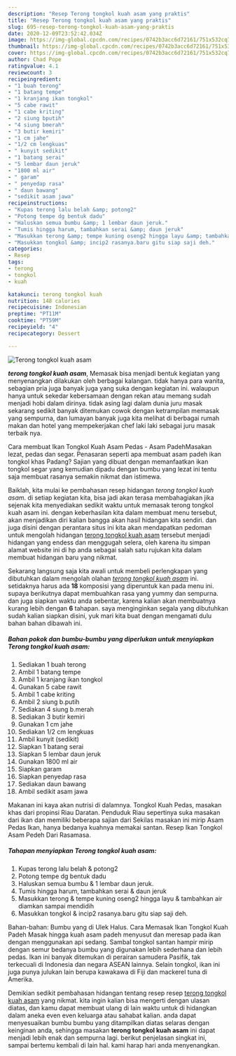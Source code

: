 ```yaml
---
description: "Resep Terong tongkol kuah asam yang praktis"
title: "Resep Terong tongkol kuah asam yang praktis"
slug: 695-resep-terong-tongkol-kuah-asam-yang-praktis
date: 2020-12-09T23:52:42.034Z
image: https://img-global.cpcdn.com/recipes/0742b3acc6d72161/751x532cq70/terong-tongkol-kuah-asam-foto-resep-utama.jpg
thumbnail: https://img-global.cpcdn.com/recipes/0742b3acc6d72161/751x532cq70/terong-tongkol-kuah-asam-foto-resep-utama.jpg
cover: https://img-global.cpcdn.com/recipes/0742b3acc6d72161/751x532cq70/terong-tongkol-kuah-asam-foto-resep-utama.jpg
author: Chad Pope
ratingvalue: 4.1
reviewcount: 3
recipeingredient:
- "1 buah terong"
- "1 batang tempe"
- "1 kranjang ikan tongkol"
- "5 cabe rawit"
- "1 cabe kriting"
- "2 siung bputih"
- "4 siung bmerah"
- "3 butir kemiri"
- "1 cm jahe"
- "1/2 cm lengkuas"
- " kunyit sedikit"
- "1 batang serai"
- "5 lembar daun jeruk"
- "1800 ml air"
- " garam"
- " penyedap rasa"
- " daun bawang"
- "sedikit asam jawa"
recipeinstructions:
- "Kupas terong lalu belah &amp; potong2"
- "Potong tempe dg bentuk dadu"
- "Haluskan semua bumbu &amp; 1 lembar daun jeruk."
- "Tumis hingga harum, tambahkan serai &amp; daun jeruk"
- "Masukkan terong &amp; tempe kuning oseng2 hingga layu &amp; tambahkan air diamkan sampai mendidih"
- "Masukkan tongkol &amp; incip2 rasanya.baru gitu siap saji deh."
categories:
- Resep
tags:
- terong
- tongkol
- kuah

katakunci: terong tongkol kuah 
nutrition: 148 calories
recipecuisine: Indonesian
preptime: "PT11M"
cooktime: "PT59M"
recipeyield: "4"
recipecategory: Dessert

---
```



![Terong tongkol kuah asam](https://img-global.cpcdn.com/recipes/0742b3acc6d72161/751x532cq70/terong-tongkol-kuah-asam-foto-resep-utama.jpg)

<b><i>terong tongkol kuah asam</i></b>, Memasak bisa menjadi bentuk kegiatan yang menyenangkan dilakukan oleh berbagai kalangan. tidak hanya para wanita, sebagian pria juga banyak juga yang suka dengan kegiatan ini. walaupun hanya untuk sekedar kebersamaan dengan rekan atau memang sudah menjadi hobi dalam dirinya. tidak asing lagi dalam dunia juru masak sekarang sedikit banyak ditemukan cowok dengan ketrampilan memasak yang sempurna, dan lumayan banyak juga kita melihat di berbagai rumah makan dan hotel yang mempekerjakan chef laki laki sebagai juru masak terbaik nya.

Cara membuat Ikan Tongkol Kuah Asam Pedas - Asam PadehMasakan lezat, pedas dan segar. Penasaran seperti apa membuat asam padeh ikan tongkol khas Padang? Sajian yang dibuat dengan memanfaatkan ikan tongkol segar yang kemudian dipadu dengan bumbu yang lezat ini tentu saja membuat rasanya semakin nikmat dan istimewa.

Baiklah, kita mulai ke pembahasan resep hidangan <i>terong tongkol kuah asam</i>. di setiap kegiatan kita, bisa jadi akan terasa membahagiakan jika sejenak kita menyediakan sedikit waktu untuk memasak terong tongkol kuah asam ini. dengan keberhasilan kita dalam membuat menu tersebut, akan menjadikan diri kalian bangga akan hasil hidangan kita sendiri. dan juga disini dengan perantara situs ini kita akan mendapatkan pedoman untuk mengolah hidangan <u>terong tongkol kuah asam</u> tersebut menjadi hidangan yang endess dan menggugah selera, oleh karena itu simpan alamat website ini di hp anda sebagai salah satu rujukan kita dalam membuat hidangan baru yang nikmat.


Sekarang langsung saja kita awali untuk membeli perlengkapan yang dibutuhkan dalam mengolah olahan <u><i>terong tongkol kuah asam</i></u> ini. setidaknya harus ada <b>18</b> komposisi yang diperuntuk kan pada menu ini. supaya berikutnya dapat membuahkan rasa yang yummy dan sempurna. dan juga siapkan waktu anda sebentar, karena kalian akan membuatnya kurang lebih dengan <b>6</b> tahapan. saya menginginkan segala yang dibutuhkan sudah kalian siapkan disini, yuk mari kita buat dengan mengamati dulu bahan bahan dibawah ini.

<!--inarticleads1-->

##### Bahan pokok dan bumbu-bumbu yang diperlukan untuk menyiapkan Terong tongkol kuah asam:

1. Sediakan 1 buah terong
1. Ambil 1 batang tempe
1. Ambil 1 kranjang ikan tongkol
1. Gunakan 5 cabe rawit
1. Ambil 1 cabe kriting
1. Ambil 2 siung b.putih
1. Sediakan 4 siung b.merah
1. Sediakan 3 butir kemiri
1. Gunakan 1 cm jahe
1. Sediakan 1/2 cm lengkuas
1. Ambil  kunyit (sedikit)
1. Siapkan 1 batang serai
1. Siapkan 5 lembar daun jeruk
1. Gunakan 1800 ml air
1. Siapkan  garam
1. Siapkan  penyedap rasa
1. Sediakan  daun bawang
1. Ambil sedikit asam jawa


Makanan ini kaya akan nutrisi di dalamnya. Tongkol Kuah Pedas, masakan khas dari propinsi Riau Daratan. Penduduk Riau sepertinya suka masakan dari ikan dan memiliki beberapa sajian dari Sekilas masakan ini mirip Asam Pedas Ikan, hanya bedanya kuahnya memakai santan. Resep Ikan Tongkol Asam Pedeh Dari Rasamasa. 

<!--inarticleads2-->

##### Tahapan menyiapkan Terong tongkol kuah asam:

1. Kupas terong lalu belah &amp; potong2
1. Potong tempe dg bentuk dadu
1. Haluskan semua bumbu &amp; 1 lembar daun jeruk.
1. Tumis hingga harum, tambahkan serai &amp; daun jeruk
1. Masukkan terong &amp; tempe kuning oseng2 hingga layu &amp; tambahkan air diamkan sampai mendidih
1. Masukkan tongkol &amp; incip2 rasanya.baru gitu siap saji deh.


Bahan-bahan: Bumbu yang di Ulek Halus. Cara Memasak Ikan Tongkol Kuah Padeh Masak hingga kuah asam padeh menyusut dan meresap pada ikan dengan menggunakan api sedang. Sambal tongkol santan hampir mirip dengan semur bedanya bumbu yang digunakan lebih sederhana dan lebih pedas. Ikan ini banyak ditemukan di perairan samudera Pasifik, tak terkecuali di Indonesia dan negara ASEAN lainnya. Selain tongkol, ikan ini juga punya julukan lain berupa kawakawa di Fiji dan mackerel tuna di Amerika. 

Demikian sedikit pembahasan hidangan tentang resep resep <u>terong tongkol kuah asam</u> yang nikmat. kita ingin kalian bisa mengerti dengan ulasan diatas, dan kamu dapat membuat ulang di lain waktu untuk di hidangkan dalam aneka even even keluarga atau sahabat kalian. anda dapat menyesuaikan bumbu bumbu yang ditampilkan diatas selaras dengan keinginan anda, sehingga masakan <b>terong tongkol kuah asam</b> ini dapat menjadi lebih enak dan sempurna lagi. berikut penjelasan singkat ini, sampai bertemu kembali di lain hal. kami harap hari anda menyenangkan.
